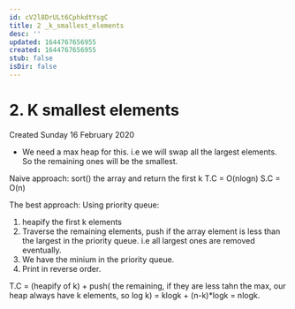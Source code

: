 ```yaml
---
id: cV2l8DrULt6CphkdtYsgC
title: 2 _k_smallest_elements
desc: ''
updated: 1644767656955
created: 1644767656955
stub: false
isDir: false
---
```

# 2. K smallest elements
Created Sunday 16 February 2020


* We need a max heap for this. i.e we will swap all the largest elements. So the remaining ones will be the smallest.


Naive approach: sort() the array and return the first k
T.C = O(nlogn)
S.C = O(n)

The best approach: Using priority queue:

1. heapify the first k elements
2. Traverse the remaining elements, push if the array element is less than the largest in the priority queue. i.e all largest ones are removed eventually.
3. We have the minium in the priority queue.
4. Print in reverse order.

T.C = (heapify of k) + push( the remaining, if they are less tahn the max, our heap always have k elements, so log k)  = klogk + (n-k)*logk = nlogk.


